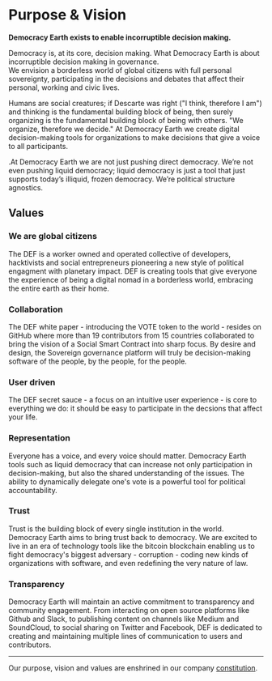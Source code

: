 # Purpose & Vision

**Democracy Earth exists to enable incorruptible decision making.**  

Democracy is, at its core, decision making. What Democracy Earth is about incorruptible decision making in governance.  
We envision a borderless world of global citizens with full personal sovereignty, participating in the decisions and debates that affect their personal, working and civic lives.
 
Humans are social creatures; if Descarte was right ("I think, therefore I am") and thinking is the fundamental building block of being, then surely organizing is the fundamental building block of being with others.  "We organize, therefore we decide." At Democracy Earth we create digital decision-making tools for organizations to make decisions that give a voice to all participants.

.At Democracy Earth we are not just pushing direct democracy. We’re not even pushing liquid democracy; liquid democracy is just a tool that just supports today’s illiquid, frozen democracy. We’re  political structure agnostics. 

## Values

### We are global citizens

The DEF is a worker owned and operated collective of developers, hacktivists and social entrepreneurs pioneering a new style of political engagment with planetary impact. DEF is creating tools that give everyone the experience of being a digital nomad in a borderless world, embracing the entire earth as their home. 

### Collaboration

The DEF white paper - introducing the VOTE token to the world - resides on GitHub where more than 19 contributors from 15 countries collaborated to bring the vision of a Social Smart Contract into sharp focus. By desire and design, the Sovereign governance platform will truly be decision-making software of the people, by the people, for the people.

### User driven

The DEF secret sauce  - a focus on an intuitive user experience - is core to everything we do: it should be easy to participate in the decsions that affect your life. 

### Representation

Everyone has a voice, and every voice should matter. Democracy Earth tools such as liquid democracy that can increase not only participation in decision-making, but also the shared understanding of the issues. The ability to dynamically delegate one's vote is a powerful tool for political accountability. 
 
### Trust

Trust is the building block of every single institution in the world. Democracy Earth aims to bring trust back to democracy. We are excited to live in an era of technology tools like the bitcoin blockchain enabling us to fight democracy's biggest adversary - corruption - coding new kinds of organizations with software, and even redefining the very nature of law. 


### Transparency

Democracy Earth will maintain an active commitment to transparency and community engagement. From interacting on open source platforms like Github and Slack, to publishing content on channels like Medium and SoundCloud, to social sharing on Twitter and Facebook, DEF is dedicated to creating and maintaining multiple lines of communication to users and contributors.  

---

Our purpose, vision and values are enshrined in our company [constitution](constitution.md).
